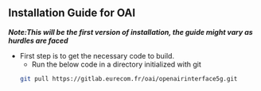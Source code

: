 ## Installation Guide for OAI
***Note:This will be the first version of installation, the guide might vary as hurdles are faced***

- First step is to get the necessary code to build.
  - Run the below code in a directory initialized with git
  ```bash
  git pull https://gitlab.eurecom.fr/oai/openairinterface5g.git
  ```



